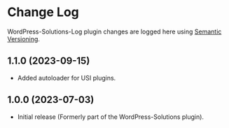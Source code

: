 # Change Log #

WordPress-Solutions-Log plugin changes are logged here using <a href="http://semver.org/">Semantic Versioning</a>.

## 1.1.0 (2023-09-15) ##
* Added autoloader for USI plugins.

## 1.0.0 (2023-07-03) ##
* Initial release (Formerly part of the WordPress-Solutions plugin).

